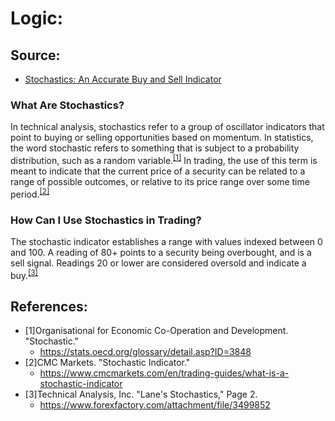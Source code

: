 

# Logic:


## Source:
- [Stochastics: An Accurate Buy and Sell Indicator](https://www.investopedia.com/articles/technical/073001.asp)

### What Are Stochastics?
In technical analysis, stochastics refer to a group of oscillator indicators that point to buying or selling opportunities based on momentum. In statistics, the word stochastic refers to something that is subject to a probability distribution, such as a random variable.<sup>[\[1\]](#1)</sup> In trading, the use of this term is meant to indicate that the current price of a security can be related to a range of possible outcomes, or relative to its price range over some time period.<sup>[\[2\]](#2)</sup>

### How Can I Use Stochastics in Trading?
The stochastic indicator establishes a range with values indexed between 0 and 100. A reading of 80+ points to a security being overbought, and is a sell signal. Readings 20 or lower are considered oversold and indicate a buy.<sup>[\[3\]](#3)</sup>


## References:
- <a id="1">[1]</a>Organisational for Economic Co-Operation and Development. "Stochastic." 
  - https://stats.oecd.org/glossary/detail.asp?ID=3848
- <a id="2">[2]</a>CMC Markets. "Stochastic Indicator."
  - https://www.cmcmarkets.com/en/trading-guides/what-is-a-stochastic-indicator
- <a id="3">[3]</a>Technical Analysis, Inc. "Lane's Stochastics," Page 2.
  - https://www.forexfactory.com/attachment/file/3499852
